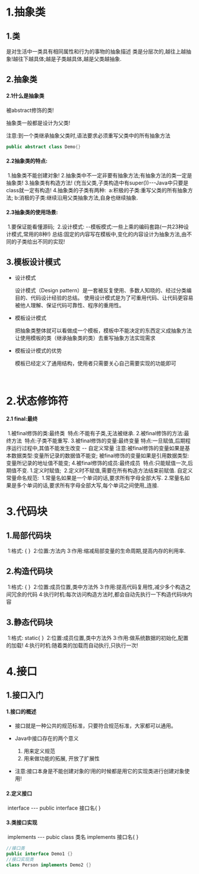 # 1.抽象类

## 1.类

 是对生活中一类具有相同属性和行为的事物的抽象描述
 类是分层次的,越往上越抽象!越往下越具体;越是子类越具体,越是父类越抽象.

## 2.抽象类

#### 2.1什么是抽象类

被abstract修饰的类!

抽象类一般都是设计为父类!

注意:到一个类继承抽象父类时,语法要求必须重写父类中的所有抽象方法

```java
public abstract class Demo{}
```

#### 2.2抽象类的特点:

​    1.抽象类不能创建对象!
​    2.抽象类中不一定非要有抽象方法;有抽象方法的类一定是抽象类!
​    3.抽象类有构造方法! (充当父类,子类构造中有super())---Java中只要是class就一定有构造!
​    4.抽象类的子类有两种:
​              a:积极的子类:重写父类的所有抽象方法;
​              b:消极的子类:继续沿用父类抽象方法,自身也继续抽象.

#### 2.3抽象类的使用场景:

​    1.要保证能看懂源码;
​    2.设计模式:
​          --模板模式:一些上乘的编码套路(一共23种设计模式,常用的8种!)
​          总结:固定的内容写在模板中,变化的内容设计为抽象方法,由不同的子类给出不同的实现!

## 3.模板设计模式

- 设计模式

  设计模式（Design pattern）是一套被反复使用、多数人知晓的、经过分类编目的、代码设计经验的总结。
  使用设计模式是为了可重用代码、让代码更容易被他人理解、保证代码可靠性、程序的重用性。

- 模板设计模式

  把抽象类整体就可以看做成一个模板，模板中不能决定的东西定义成抽象方法
  让使用模板的类（继承抽象类的类）去重写抽象方法实现需求

- 模板设计模式的优势

  模板已经定义了通用结构，使用者只需要关心自己需要实现的功能即可

  ​

# 2.状态修饰符

#### 2.1 final:最终

​    1.被final修饰的类:最终类
​                特点:不能有子类,无法被继承.
​    2.被final修饰的方法:最终方法
​                特点:子类不能重写.
​    3.被final修饰的变量:最终变量
​    		特点:一旦赋值,后期程序运行过程中,其值不能发生改变 -- 自定义常量
​            	注意:被final修饰的变量如果是基本数据类型:变量所记录的数据值不能变;
​                 	 被final修饰的变量如果是引用数据类型:变量所记录的地址值不能变;
   4.被final修饰的成员:最终成员
​                特点:只能赋值一次,后期值不变.
​                        1.定义时赋值;
​                        2.定义时不赋值,需要在所有构造方法结束前赋值.
​    自定义常量命名规范:
​                 1.常量名如果是一个单词的话,要求所有字母全部大写.
​                 2.常量名如果是多个单词的话,要求所有字母全部大写,每个单词之间使用_连接.



# 3.代码块

## 1.局部代码块

​        	1:格式: { }
​       		2:位置:方法内
​        	3:作用:缩减局部变量的生命周期,提高内存的利用率.

## 2.构造代码块

​        	1:格式: { }
​        	2:位置:成员位置,类中方法外
​        	3:作用:提高代码复用性,减少多个构造之间冗余的代码
​        	4:执行时机:每次访问构造方法时,都会自动先执行一下构造代码块内容

## 3.静态代码块

​        	1:格式: static{ }
​        	2:位置:成员位置,类中方法外
​        	3:作用:做系统数据的初始化,配置的加载!
​        	4:执行时机:随着类的加载而自动执行,只执行一次!



# 4.接口

## 1.接口入门

#### 1.接口的概述

- 接口就是一种公共的规范标准，只要符合规范标准，大家都可以通用。
- Java中接口存在的两个意义
  1. 用来定义规范
  2. 用来做功能的拓展, 开放了扩展性


- 注意:接口本身是不能创建对象的!用的时候都是用它的实现类进行创建对象使用!

#### 2.定义接口

​	interface --- public interface 接口名{ }

#### 3.类接口实现

​	implements --- pubic class 类名 implements 接口名{ }

```java
//接口类
public interface Demo1 {}
//接口实现类
class Person implements Demo2 {}
```

